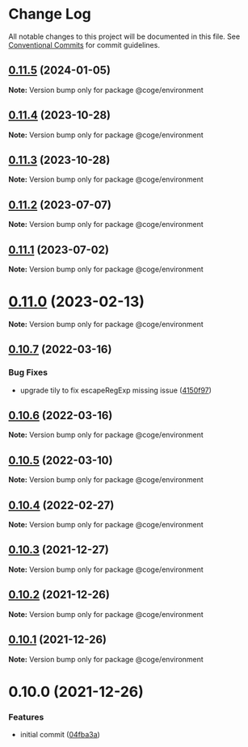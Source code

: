 # Change Log

All notable changes to this project will be documented in this file.
See [Conventional Commits](https://conventionalcommits.org) for commit guidelines.

## [0.11.5](https://github.com/cogejs/coge/compare/@coge/environment@0.11.4...@coge/environment@0.11.5) (2024-01-05)

**Note:** Version bump only for package @coge/environment





## [0.11.4](https://github.com/cogejs/coge/compare/@coge/environment@0.11.3...@coge/environment@0.11.4) (2023-10-28)

**Note:** Version bump only for package @coge/environment





## [0.11.3](https://github.com/cogejs/coge/compare/@coge/environment@0.11.2...@coge/environment@0.11.3) (2023-10-28)

**Note:** Version bump only for package @coge/environment





## [0.11.2](https://github.com/cogejs/coge/compare/@coge/environment@0.11.1...@coge/environment@0.11.2) (2023-07-07)

**Note:** Version bump only for package @coge/environment





## [0.11.1](https://github.com/cogejs/coge/compare/@coge/environment@0.11.0...@coge/environment@0.11.1) (2023-07-02)

**Note:** Version bump only for package @coge/environment





# [0.11.0](https://github.com/cogejs/coge/compare/@coge/environment@0.10.7...@coge/environment@0.11.0) (2023-02-13)

**Note:** Version bump only for package @coge/environment





## [0.10.7](https://github.com/cogejs/coge/compare/@coge/environment@0.10.6...@coge/environment@0.10.7) (2022-03-16)


### Bug Fixes

* upgrade tily to fix escapeRegExp missing issue ([4150f97](https://github.com/cogejs/coge/commit/4150f971b7c602cd6c25794373701dd500bc7535))





## [0.10.6](https://github.com/cogejs/coge/compare/@coge/environment@0.10.5...@coge/environment@0.10.6) (2022-03-16)

**Note:** Version bump only for package @coge/environment





## [0.10.5](https://github.com/cogejs/coge/compare/@coge/environment@0.10.4...@coge/environment@0.10.5) (2022-03-10)

**Note:** Version bump only for package @coge/environment





## [0.10.4](https://github.com/cogejs/coge/compare/@coge/environment@0.10.3...@coge/environment@0.10.4) (2022-02-27)

**Note:** Version bump only for package @coge/environment





## [0.10.3](https://github.com/cogejs/coge/compare/@coge/environment@0.10.2...@coge/environment@0.10.3) (2021-12-27)

**Note:** Version bump only for package @coge/environment





## [0.10.2](https://github.com/cogejs/coge/compare/@coge/environment@0.10.1...@coge/environment@0.10.2) (2021-12-26)

**Note:** Version bump only for package @coge/environment





## [0.10.1](https://github.com/cogejs/coge/compare/@coge/environment@0.10.0...@coge/environment@0.10.1) (2021-12-26)

**Note:** Version bump only for package @coge/environment





# 0.10.0 (2021-12-26)


### Features

* initial commit ([04fba3a](https://github.com/cogejs/coge/commit/04fba3a3f5c8c7544243aeffbf933bb0dc4330b6))
